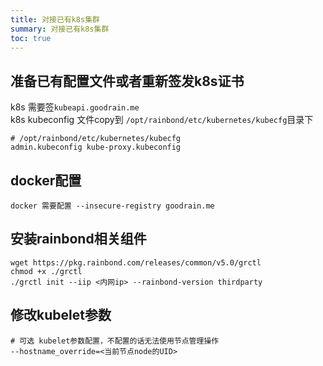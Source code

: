```yaml
---
title: 对接已有k8s集群
summary: 对接已有k8s集群
toc: true
---
```



## 准备已有配置文件或者重新签发k8s证书

k8s 需要签`kubeapi.goodrain.me`  
k8s kubeconfig 文件copy到 `/opt/rainbond/etc/kubernetes/kubecfg`目录下  


```
# /opt/rainbond/etc/kubernetes/kubecfg
admin.kubeconfig kube-proxy.kubeconfig
```

## docker配置

```
docker 需要配置 --insecure-registry goodrain.me
```

## 安装rainbond相关组件

```
wget https://pkg.rainbond.com/releases/common/v5.0/grctl
chmod +x ./grctl
./grctl init --iip <内网ip> --rainbond-version thirdparty 
```

## 修改kubelet参数

```
# 可选 kubelet参数配置，不配置的话无法使用节点管理操作
--hostname_override=<当前节点node的UID>
```